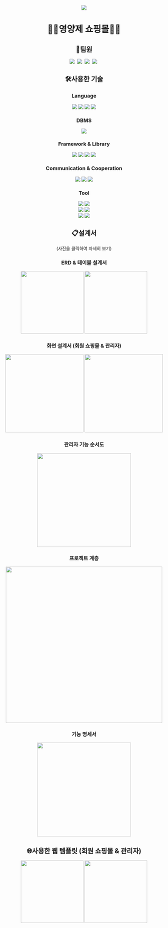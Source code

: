 <div align=center>
  
<img src="https://capsule-render.vercel.app/api?type=cylinder&color=FF61F6&fontColor=FFFFFF&text=Nutritional%20Shopping%20Mall%20Web&fontAlignY=45&fontSize=40&height=150&animation=blinking&desc=Welcome%20to%20NaeDdoCo%20Project&descAlignY=70" />

# 👨‍💻영양제 쇼핑몰👩‍💻

## 🙋팀원

<a href="https://github.com/nawaraing" target="_blank"><img src="https://img.shields.io/badge/강준현-31A8FF?style=for-the-badge&logo=github&logoColor=white"/></a>&nbsp;
<a href="https://github.com/Gitkonium" target="_blank"><img src="https://img.shields.io/badge/이지훈-FF9A00?style=for-the-badge&logo=github&logoColor=white"></a>&nbsp;
<a href="https://github.com/JeongHoonSeok" target="_blank"><img src="https://img.shields.io/badge/정훈석-83B81A?style=for-the-badge&logo=github&logoColor=white"></a>&nbsp;
<a href="https://github.com/jjeong623" target="_blank"><img src="https://img.shields.io/badge/하정희-FE5F50?style=for-the-badge&logo=github&logoColor=white"></a>&nbsp;

## 🛠️사용한 기술

### Language

<img src="https://img.shields.io/badge/java-5382A1?style=for-the-badge&logoColor=white"> 
<img src="https://img.shields.io/badge/javascript-F7DF1E?style=for-the-badge&logo=javascript&logoColor=white">
<img src="https://img.shields.io/badge/html5-E34F26?style=for-the-badge&logo=html5&logoColor=white">
<img src="https://img.shields.io/badge/css3-1572B6?style=for-the-badge&logo=css3&logoColor=white">

### DBMS

<img src="https://img.shields.io/badge/mysql8-4479A1?style=for-the-badge&logo=mysql&logoColor=white">

### Framework & Library

<img src="https://img.shields.io/badge/apache%20tomcat10-F8DC75?style=for-the-badge&logo=apachetomcat&logoColor=white">
<img src="https://img.shields.io/badge/spring%20boot3-6DB33F?style=for-the-badge&logo=springboot&logoColor=white">
<img src="https://img.shields.io/badge/jquery-0769AD?style=for-the-badge&logo=jquery&logoColor=white">
<img src="https://img.shields.io/badge/bootstrap-7952B3?style=for-the-badge&logo=bootstrap&logoColor=white">

### Communication & Cooperation

<img src="https://img.shields.io/badge/discord-5865F2?style=for-the-badge&logo=discord&logoColor=white">
<img src="https://img.shields.io/badge/github-181717?style=for-the-badge&logo=github&logoColor=white">
<img src="https://img.shields.io/badge/erd%20cloud-9388FB?style=for-the-badge&logo=googlecloud&logoColor=white">

### Tool

<div>
  <img src="https://img.shields.io/badge/chat%20gpt-75A99D?style=for-the-badge&logoColor=white">
  <img src="https://img.shields.io/badge/eclipse%20ide-2C2255?style=for-the-badge&logo=eclipseide&logoColor=white">
</div>
<div>
  <img src="https://img.shields.io/badge/dbeaver-382923?style=for-the-badge&logo=dbeaver&logoColor=white">
  <img src="https://img.shields.io/badge/mysql%20workbench-4479A1?style=for-the-badge&logo=mysql&logoColor=white">
</div>
<div>
  <img src="https://img.shields.io/badge/sourcetree-0052CC?style=for-the-badge&logo=sourcetree&logoColor=white">
  <img src="https://img.shields.io/badge/github%20desktop-181717?style=for-the-badge&logo=github&logoColor=white">
</div>

## 📋설계서
(사진을 클릭하여 자세히 보기)

### ERD & 테이블 설계서

<div>

<a href="https://www.erdcloud.com/d/oN6zivwyb4z99tkcL" target="_blank"><img src="https://github.com/NaeDdoCo/nsmw-spring/assets/59286081/7b054918-941a-4774-8e64-7390a2aeb255" height="200"/></a>
<a href="https://docs.google.com/spreadsheets/d/1h_Fvx8uH1lrRpECSC_S2w6C3rZDQC55S/edit?usp=sharing&ouid=110685108268861888734&rtpof=true&sd=true" target="_blank"><img src="https://github.com/NaeDdoCo/nsmw-spring/assets/59286081/9f1e9d9d-2ce2-4ddd-95a6-7b63db5261ad" height="200"/></a>

</div>
  
### 화면 설계서 (회원 쇼핑몰 & 관리자)

<div>

<a href="https://just-coding-room.tistory.com/52" target="_blank"><img src="https://github.com/NaeDdoCo/nsmw-spring/assets/59286081/ad0c16ab-6f1d-422e-b86c-42ff6f56cf84" height="250"/></a>
<a href="https://just-coding-room.tistory.com/88" target="_blank"><img src="https://github.com/NaeDdoCo/nsmw-spring/assets/59286081/7969d049-363a-4234-9275-1b1e58d1e75d" height="250"/></a>

</div>

### 관리자 기능 순서도

<a href="https://just-coding-room.tistory.com/90" target="_blank"><img src="https://github.com/NaeDdoCo/nsmw-spring/assets/59286081/315bf541-edbc-4539-8524-a24f8e91283c" height="300"/></a>

### 프로젝트 계층

<a href="https://just-coding-room.tistory.com/89" target="_blank"><img src="https://github.com/NaeDdoCo/nsmw-spring/assets/59286081/2c6342d7-64b1-4e9f-aa3a-00225602cbcc" height="500"/></a>

### 기능 명세서

<a href="https://docs.google.com/spreadsheets/d/19qOXYUjMZOUxaKUxzInTsCuMbsXts_AQXfbqmDPO2NM/edit?usp=sharing" target="_blank"><img src="https://github.com/NaeDdoCo/nsmw-spring/assets/59286081/f5672309-cbee-436a-9a59-d0c530ad2814" height="300"/></a>

## 🌐사용한 웹 템플릿 (회원 쇼핑몰 & 관리자)

<div>

<a href="https://themewagon.com/themes/fruitables-free/" target="_blank"><img src="https://github.com/NaeDdoCo/nsmw-spring/assets/59286081/95e31a03-d985-4ebc-9bce-3ad88badd374" height="200"/></a>
<a href="https://themewagon.com/themes/free-responsive-bootstrap-5-html5-admin-template-sneat/" target="_blank"><img src="https://github.com/NaeDdoCo/nsmw-spring/assets/59286081/f35743be-02f8-4a4b-b246-4c3a3394c870" height="200"/></a>

</div>
</div>
